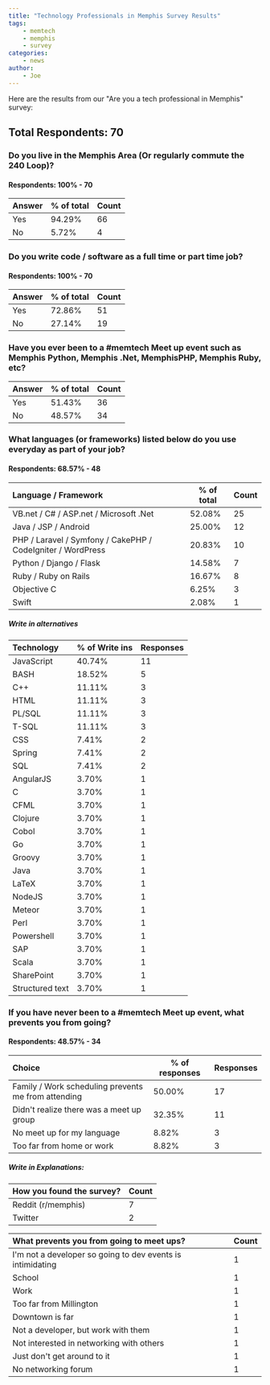 ```yaml
---
title: "Technology Professionals in Memphis Survey Results"
tags:
    - memtech
    - memphis
    - survey
categories:
    - news
author:
    - Joe
---
```


Here are the results from our "Are you a tech professional in Memphis" survey:

## Total Respondents: 70


### Do you live in the Memphis Area (Or regularly commute the 240 Loop)?

#### Respondents: 100% - 70

| Answer | % of total | Count |
| --- | --- | --- |
| Yes | 94.29% | 66 |
| No | 5.72% | 4 |


### Do you write code / software as a full time or part time job?

#### Respondents: 100% - 70

| Answer | % of total | Count |
| --- | --- | --- |
| Yes | 72.86% | 51
| No | 27.14% | 19

### Have you ever been to a #memtech Meet up event such as Memphis Python, Memphis .Net, MemphisPHP, Memphis Ruby, etc?

| Answer | % of total | Count |
| --- | --- | --- |
| Yes | 51.43% | 36 |
| No | 48.57% | 34 |

### What languages (or frameworks) listed below do you use everyday as part of your job?

#### Respondents: 68.57% - 48

| Language / Framework | % of total | Count |
| :--- | --- | --- |
| VB.net / C# / ASP.net / Microsoft .Net | 52.08% | 25 |
| Java / JSP / Android | 25.00% | 12 |
| PHP / Laravel / Symfony / CakePHP / CodeIgniter / WordPress | 20.83% | 10 |
| Python /  Django / Flask | 14.58% | 7 |
| Ruby / Ruby on Rails | 16.67% | 8 |
| Objective C | 6.25% | 3 |
| Swift | 2.08% | 1 |

##### Write in alternatives

| Technology | % of Write ins | Responses |
| :--- | --- | --- |
| JavaScript | 40.74% | 11 |
| BASH | 18.52% | 5 |
| C++ | 11.11% | 3 |
| HTML | 11.11% | 3 |
| PL/SQL | 11.11% | 3 |
| T-SQL | 11.11% | 3 |
| CSS | 7.41% | 2 |
| Spring | 7.41% | 2 |
| SQL | 7.41% | 2 |
| AngularJS | 3.70% | 1 |
| C | 3.70% | 1 |
| CFML | 3.70% | 1 |
| Clojure | 3.70% | 1 |
| Cobol | 3.70% | 1 |
| Go | 3.70% | 1 |
| Groovy | 3.70% | 1 |
| Java | 3.70% | 1 |
| LaTeX | 3.70% | 1 |
| NodeJS | 3.70% | 1 |
| Meteor | 3.70% | 1 |
| Perl | 3.70% | 1 |
| Powershell | 3.70% | 1 |
| SAP | 3.70% | 1 |
| Scala | 3.70% | 1 |
| SharePoint | 3.70% | 1 |
| Structured text | 3.70% | 1 |

### If you have never been to a #memtech Meet up event, what prevents you from going?

#### Respondents: 48.57% - 34

| Choice | % of responses | Responses |
| :--- | --- | --- |
| Family / Work scheduling prevents me from attending | 50.00% | 17 |
| Didn't realize there was a meet up group | 32.35% | 11 |
| No meet up for my language | 8.82% | 3
| Too far from home or work | 8.82% | 3

##### Write in Explanations:

| How you found the survey? | Count |
| :--- | --- |
| Reddit (r/memphis) | 7 |
| Twitter | 2 |



| What prevents you from going to meet ups? | Count |
| :--- | --- |
| I'm not a developer so going to dev events is intimidating | 1 |
| School | 1 |
| Work | 1 |
| Too far from Millington | 1 |
| Downtown is far | 1 |
| Not a developer, but work with them | 1 |
| Not interested in networking with others | 1 |
| Just don't get around to it | 1 |
| No networking forum| 1 |



